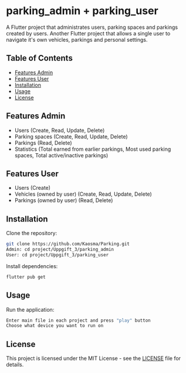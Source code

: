 # parking_admin + parking_user

A Flutter project that administrates users, parking spaces and parkings created by users. Another Flutter project that allows a single user to navigate it's own vehicles, parkings and personal settings.

## Table of Contents
- [Features Admin](#featuresadmin)
- [Features User](#featuresadmin)
- [Installation](#installation)
- [Usage](#usage)
- [License](#license)

## Features Admin
- Users (Create, Read, Update, Delete)
- Parking spaces (Create, Read, Update, Delete)
- Parkings (Read, Delete)
- Statistics (Total earned from earlier parkings, Most used parking spaces, Total active/inactive parkings)

## Features User
- Users (Create)
- Vehicles (owned by user) (Create, Read, Update, Delete)
- Parkings (owned by user) (Read, Delete)

## Installation

Clone the repository:
```bash
git clone https://github.com/Kaosma/Parking.git
Admin: cd project/Uppgift_3/parking_admin
User: cd project/Uppgift_3/parking_user
```

Install dependencies:
```bash
flutter pub get
```

## Usage

Run the application:
```bash
Enter main file in each project and press "play" button
Choose what device you want to run on
```

## License

This project is licensed under the MIT License - see the [LICENSE](LICENSE) file for details.
